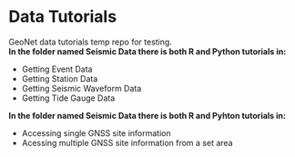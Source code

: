 # Data Tutorials
GeoNet data tutorials temp repo for testing. <br />
**In the folder named Seismic Data there is both R and Python tutorials in:**
  - Getting Event Data
  - Getting Station Data
  - Getting Seismic Waveform Data
  - Getting Tide Gauge Data 


**In the folder named Seismic Data there is both R and Pyhton tutorials in:**
  - Accessing single GNSS site information
  - Acessing multiple GNSS site information from a set area

